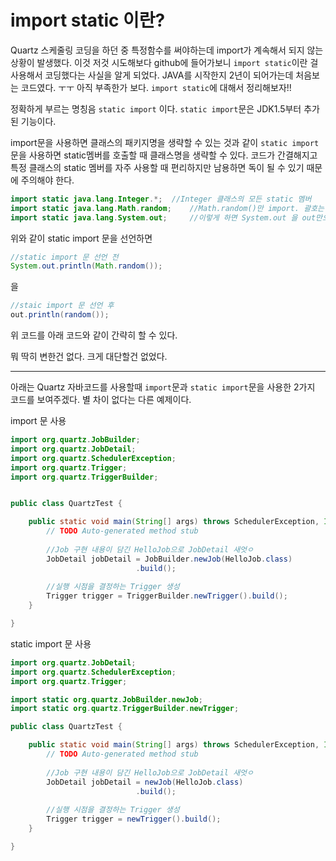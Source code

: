 # import static 이란?

Quartz 스케줄링 코딩을 하던 중 특정함수를 써야하는데 import가 계속해서 되지 않는 상황이 발생했다. 이것 저것 시도해보다 github에 들어가보니 `import static`이란 걸 사용해서 코딩했다는 사실을 알게 되었다. JAVA를 시작한지 2년이 되어가는데 처음보는 코드였다. ㅜㅜ 아직 부족한가 보다. `import static`에 대해서 정리해보자!!



정확하게 부르는 명칭음 `static import` 이다. `static import`문은 JDK1.5부터 추가된 기능이다. 

import문을 사용하면 클래스의 패키지명을 생략할 수 있는 것과 같이 `static import`문을 사용하면 static멤버를 호출할 때 클래스명을 생략할 수 있다. 코드가 간결해지고 특정 클래스의 static 멤버를 자주 사용할 때 편리하지만 남용하면 독이 될 수 있기 때문에 주의해야 한다.

```java
import static java.lang.Integer.*;	//Integer 클래스의 모든 static 멤버
import static java.lang.Math.random;	//Math.random()만 import. 괄호는 붙이지 않는다.
import static java.lang.System.out;		//이렇게 하면 System.out 을 out만으로 참조 가능
```

위와 같이 static import 문을 선언하면

```java
//static import 문 선언 전
System.out.println(Math.random());
```

을

```java
//staic import 문 선언 후
out.println(random());
```

위 코드를 아래 코드와 같이 간략히 할 수 있다.

뭐 딱히 변한건 없다. 크게 대단할건 없었다.

---

아래는 Quartz 자바코드를 사용할때 `import`문과 `static import`문을 사용한 2가지 코드를 보여주겠다. 별 차이 없다는 다른 예제이다.

import 문 사용

```java
import org.quartz.JobBuilder;
import org.quartz.JobDetail;
import org.quartz.SchedulerException;
import org.quartz.Trigger;
import org.quartz.TriggerBuilder;


public class QuartzTest {

	public static void main(String[] args) throws SchedulerException, InterruptedException {
		// TODO Auto-generated method stub
		
		//Job 구현 내용이 담긴 HelloJob으로 JobDetail 새엇ㅇ
		JobDetail jobDetail = JobBuilder.newJob(HelloJob.class)
							.build();
		
		//실행 시점을 결정하는 Trigger 생성
		Trigger trigger = TriggerBuilder.newTrigger().build();
	}

}
```

static import 문 사용

```java
import org.quartz.JobDetail;
import org.quartz.SchedulerException;
import org.quartz.Trigger;

import static org.quartz.JobBuilder.newJob;
import static org.quartz.TriggerBuilder.newTrigger;

public class QuartzTest {

	public static void main(String[] args) throws SchedulerException, InterruptedException {
		// TODO Auto-generated method stub
		
		//Job 구현 내용이 담긴 HelloJob으로 JobDetail 새엇ㅇ
		JobDetail jobDetail = newJob(HelloJob.class)
							.build();
		
		//실행 시점을 결정하는 Trigger 생성
		Trigger trigger = newTrigger().build();
	}

}
```

